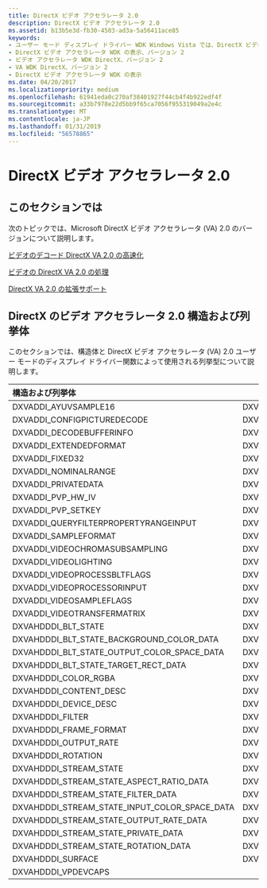 ```yaml
---
title: DirectX ビデオ アクセラレータ 2.0
description: DirectX ビデオ アクセラレータ 2.0
ms.assetid: b13b5e3d-fb30-4503-ad3a-5a56411ace85
keywords:
- ユーザー モード ディスプレイ ドライバー WDK Windows Vista では、DirectX ビデオ アクセラレータ
- DirectX ビデオ アクセラレータ WDK の表示、バージョン 2
- ビデオ アクセラレータ WDK DirectX、バージョン 2
- VA WDK DirectX、バージョン 2
- DirectX ビデオ アクセラレータ WDK の表示
ms.date: 04/20/2017
ms.localizationpriority: medium
ms.openlocfilehash: 61941eda0c270af38401927f44cb4f4b922edf4f
ms.sourcegitcommit: a33b7978e22d5bb9f65ca7056f955319049a2e4c
ms.translationtype: MT
ms.contentlocale: ja-JP
ms.lasthandoff: 01/31/2019
ms.locfileid: "56578865"
---
```

# <a name="directx-video-acceleration-20"></a>DirectX ビデオ アクセラレータ 2.0


## <a name="in-this-sectionspan-idddkdirectxvideoacceleration20ggspanspan-idddkdirectxvideoacceleration20ggspan"></a>このセクションでは<span id="ddk_directx_video_acceleration_2_0_gg"></span><span id="DDK_DIRECTX_VIDEO_ACCELERATION_2_0_GG"></span>


次のトピックでは、Microsoft DirectX ビデオ アクセラレータ (VA) 2.0 のバージョンについて説明します。

[ビデオのデコード DirectX VA 2.0 の高速化](video-decode-acceleration-for-directx-va-2-0.md)

[ビデオの DirectX VA 2.0 の処理](video-processing-for-directx-va-2-0.md)

[DirectX VA 2.0 の拡張サポート](extended-support-for-directx-va-2-0.md)

 
## <a name="directx-video-acceleration-20-structures-and-enumerations"></a>DirectX のビデオ アクセラレータ 2.0 構造および列挙体

このセクションでは、構造体と DirectX ビデオ アクセラレータ (VA) 2.0 ユーザー モードのディスプレイ ドライバー関数によって使用される列挙型について説明します。

|構造および列挙体||
|:---|:---|
DXVADDI_AYUVSAMPLE16|DXVADDI_AYUVSAMPLE8
DXVADDI_CONFIGPICTUREDECODE|DXVADDI_DECODEBUFFERDESC
DXVADDI_DECODEBUFFERINFO|DXVADDI_DECODEINPUT
DXVADDI_EXTENDEDFORMAT|DXVADDI_FILTERVALUES
DXVADDI_FIXED32|DXVADDI_FREQUENCY
DXVADDI_NOMINALRANGE|DXVADDI_PRIVATEBUFFER
DXVADDI_PRIVATEDATA|DXVADDI_PROCAMPVALUES
DXVADDI_PVP_HW_IV|DXVADDI_PVP_KEY128
DXVADDI_PVP_SETKEY|DXVADDI_QUERYEXTENSIONCAPSINPUT
DXVADDI_QUERYFILTERPROPERTYRANGEINPUT|DXVADDI_QUERYPROCAMPINPUT
DXVADDI_SAMPLEFORMAT|DXVADDI_VALUERANGE
DXVADDI_VIDEOCHROMASUBSAMPLING|DXVADDI_VIDEODESC
DXVADDI_VIDEOLIGHTING|DXVADDI_VIDEOPRIMARIES
DXVADDI_VIDEOPROCESSBLTFLAGS|DXVADDI_VIDEOPROCESSORCAPS
DXVADDI_VIDEOPROCESSORINPUT|DXVADDI_VIDEOSAMPLE
DXVADDI_VIDEOSAMPLEFLAGS|DXVADDI_VIDEOTRANSFERFUNCTION
DXVADDI_VIDEOTRANSFERMATRIX|DXVAHDDDI_ALPHA_FILL_MODE
DXVAHDDDI_BLT_STATE|DXVAHDDDI_BLT_STATE_ALPHA_FILL_DATA
DXVAHDDDI_BLT_STATE_BACKGROUND_COLOR_DATA|DXVAHDDDI_BLT_STATE_CONSTRICTION_DATA
DXVAHDDDI_BLT_STATE_OUTPUT_COLOR_SPACE_DATA|DXVAHDDDI_BLT_STATE_PRIVATE_DATA
DXVAHDDDI_BLT_STATE_TARGET_RECT_DATA|DXVAHDDDI_COLOR
DXVAHDDDI_COLOR_RGBA|DXVAHDDDI_COLOR_YCbCrA
DXVAHDDDI_CONTENT_DESC|DXVAHDDDI_CUSTOM_RATE_DATA
DXVAHDDDI_DEVICE_DESC|DXVAHDDDI_DEVICE_USAGE
DXVAHDDDI_FILTER|DXVAHDDDI_FILTER_RANGE_DATA
DXVAHDDDI_FRAME_FORMAT|DXVAHDDDI_NOMINAL_RANGE
DXVAHDDDI_OUTPUT_RATE|DXVAHDDDI_RATIONAL
DXVAHDDDI_ROTATION|DXVAHDDDI_STREAM_DATA
DXVAHDDDI_STREAM_STATE|DXVAHDDDI_STREAM_STATE_ALPHA_DATA
DXVAHDDDI_STREAM_STATE_ASPECT_RATIO_DATA|DXVAHDDDI_STREAM_STATE_DESTINATION_RECT_DATA
DXVAHDDDI_STREAM_STATE_FILTER_DATA|DXVAHDDDI_STREAM_STATE_FRAME_FORMAT_DATA
DXVAHDDDI_STREAM_STATE_INPUT_COLOR_SPACE_DATA|DXVAHDDDI_STREAM_STATE_LUMA_KEY_DATA
DXVAHDDDI_STREAM_STATE_OUTPUT_RATE_DATA|DXVAHDDDI_STREAM_STATE_PALETTE_DATA
DXVAHDDDI_STREAM_STATE_PRIVATE_DATA|DXVAHDDDI_STREAM_STATE_PRIVATE_IVTC_DATA
DXVAHDDDI_STREAM_STATE_ROTATION_DATA|DXVAHDDDI_STREAM_STATE_SOURCE_RECT_DATA
DXVAHDDDI_SURFACE|DXVAHDDDI_VPCAPS
DXVAHDDDI_VPDEVCAPS|

 






